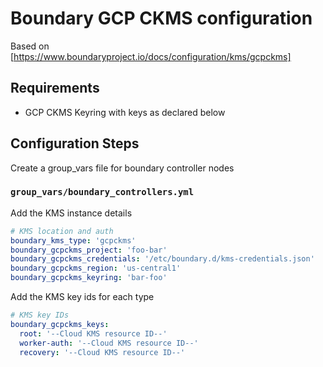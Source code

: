 # Boundary GCP CKMS configuration

Based on [https://www.boundaryproject.io/docs/configuration/kms/gcpckms]

## Requirements

* GCP CKMS Keyring with keys as declared below

## Configuration Steps

Create a group_vars file for boundary controller nodes

### `group_vars/boundary_controllers.yml`

Add the KMS instance details

```YAML
# KMS location and auth
boundary_kms_type: 'gcpckms'
boundary_gcpckms_project: 'foo-bar'
boundary_gcpckms_credentials: '/etc/boundary.d/kms-credentials.json'
boundary_gcpckms_region: 'us-central1'
boundary_gcpckms_keyring: 'bar-foo'
```

Add the KMS key ids for each type

```YAML
# KMS key IDs
boundary_gcpckms_keys:
  root: '--Cloud KMS resource ID--'
  worker-auth: '--Cloud KMS resource ID--'
  recovery: '--Cloud KMS resource ID--'
```
